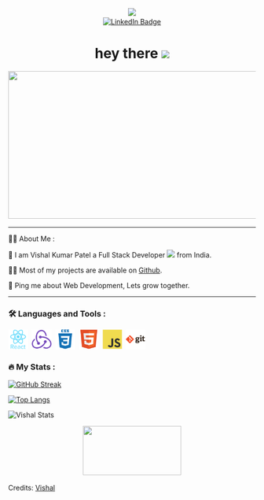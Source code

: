 <div id="header" align="center">
  <img src="https://media.giphy.com/media/M9gbBd9nbDrOTu1Mqx/giphy.gif" width="100"/>
</div>

<div id="badges" align="center">
  <a href="https://linkedin.com/in/vishal-kumar-patel-01234521b">
    <img src="https://img.shields.io/badge/LinkedIn-blue?style=for-the-badge&logo=linkedin&logoColor=white" alt="LinkedIn Badge"/>
  </a>

</div>

<h1 align="center">
  hey there
  <img src="https://media.giphy.com/media/hvRJCLFzcasrR4ia7z/giphy.gif" width="30px"/>
</h1>

<div align="center">
  <img src="https://media.giphy.com/media/dWesBcTLavkZuG35MI/giphy.gif" width="600" height="300"/>
</div>

<hr />

👩‍💻 About Me :

👋 I am Vishal Kumar Patel a Full Stack Developer <img src="https://media.giphy.com/media/WUlplcMpOCEmTGBtBW/giphy.gif" width="30"> from India.

👨‍💻 Most of my projects are available on <a href="https://github.com/VishalKumarPatel1">Github</a>.

💬 Ping me about Web Development, Lets grow together.



<hr />




### :hammer_and_wrench: Languages and Tools :
<div>
  
  <img src="https://github.com/devicons/devicon/blob/master/icons/react/react-original-wordmark.svg" title="React" alt="React" width="40" height="40"/>&nbsp;
  <img src="https://github.com/devicons/devicon/blob/master/icons/redux/redux-original.svg" title="Redux" alt="Redux " width="40" height="40"/>&nbsp;
  <img src="https://github.com/devicons/devicon/blob/master/icons/css3/css3-plain-wordmark.svg"  title="CSS3" alt="CSS" width="40" height="40"/>&nbsp;
  <img src="https://github.com/devicons/devicon/blob/master/icons/html5/html5-original.svg" title="HTML5" alt="HTML" width="40" height="40"/>&nbsp;
  <img src="https://github.com/devicons/devicon/blob/master/icons/javascript/javascript-original.svg" title="JavaScript" alt="JavaScript" width="40" height="40"/>&nbsp;
  <img src="https://github.com/devicons/devicon/blob/master/icons/git/git-original-wordmark.svg" title="Git" alt="Git" width="40" height="40"/>
</div>


  ### :fire: My Stats :

<!-- [![GitHub Streak](http://github-readme-streak-stats.herokuapp.com?user=VishalKumarPatel1&theme=dark&border_radius=4.3)](https://git.io/streak-stats) -->

[![GitHub Streak](http://github-readme-streak-stats.herokuapp.com?user=VishalKumarPatel1&theme=dark&background=000000)](https://git.io/streak-stats)


[![Top Langs](https://github-readme-stats.vercel.app/api/top-langs/?username=VishalKumarPatel1&layout=compact&theme=vision-friendly-dark)](https://github.com/anuraghazra/github-readme-stats)




<p>
  <img alt="Vishal Stats" src="https://github-readme-stats.vercel.app/api?username=VishalKumarPatel1&show_icons=true&theme=radical">
</p>

<p align="center">
  <img width="200" height="100" src="https://math.sun.ac.za/prodinger/thanks.gif">
</p>

Credits: [Vishal](https://github.com/VishalKumarPatel1)


<!---
VishalKumarPatel/VishalKumarPatel1 is a ✨ special ✨ repository because its `README.md` (this file) appears on your GitHub profile.
You can click the Preview link to take a look at your changes.
--->
